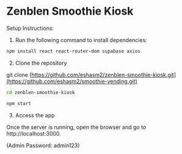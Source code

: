 # Zenblen Smoothie Kiosk

Setup Instructions:

1. Run the following command to install dependencies:

```bash
npm install react react-router-dom supabase axios
```

2. Clone the repository
   
git clone [https://github.com/eshasm2/zenblen-smoothie-kiosk.git](https://github.com/eshasm2/smoothie-vending.git)

```bash
cd zenblen-smoothie-kiosk
```

```bash
npm start
```

3. Access the app
   
Once the server is running, open the browser and go to http://localhost:3000.


(Admin Password: admin123)
